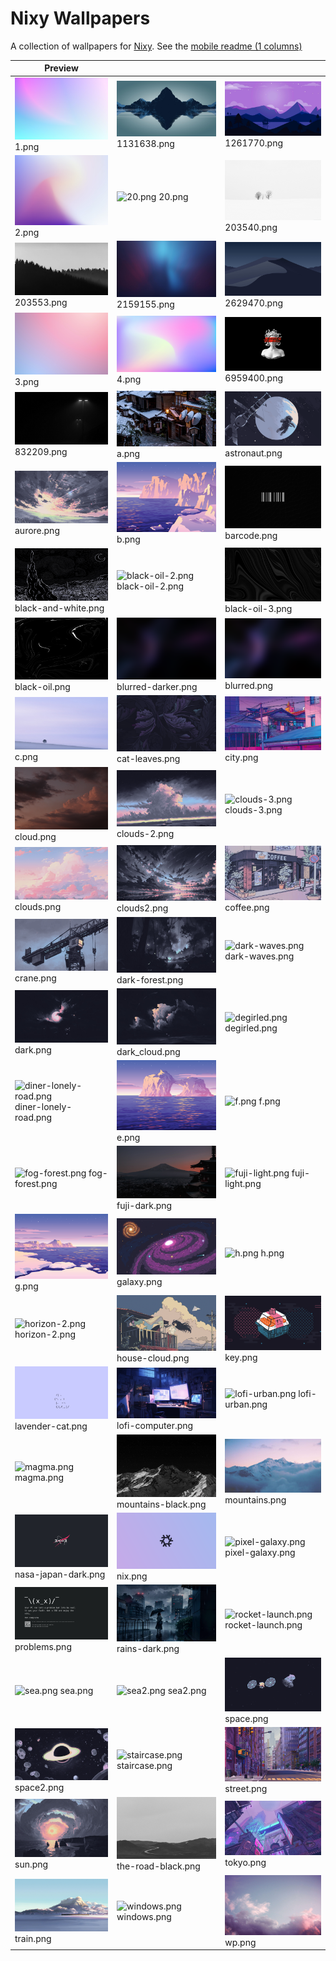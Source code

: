 # Nixy Wallpapers

A collection of wallpapers for [Nixy](https://github.com/anotherhadi/nixy).
See the [mobile readme (1 columns)](./docs/MOBILE-VIEW.md)

| Preview |    |    |
| ------- | -- | -- |
| ![1.png](./wallpapers/1.png) 1.png | ![1131638.png](./wallpapers/1131638.png) 1131638.png | ![1261770.png](./wallpapers/1261770.png) 1261770.png |
| ![2.png](./wallpapers/2.png) 2.png | ![20.png](./wallpapers/20.png) 20.png | ![203540.png](./wallpapers/203540.png) 203540.png |
| ![203553.png](./wallpapers/203553.png) 203553.png | ![2159155.png](./wallpapers/2159155.png) 2159155.png | ![2629470.png](./wallpapers/2629470.png) 2629470.png |
| ![3.png](./wallpapers/3.png) 3.png | ![4.png](./wallpapers/4.png) 4.png | ![6959400.png](./wallpapers/6959400.png) 6959400.png |
| ![832209.png](./wallpapers/832209.png) 832209.png | ![a.png](./wallpapers/a.png) a.png | ![astronaut.png](./wallpapers/astronaut.png) astronaut.png |
| ![aurore.png](./wallpapers/aurore.png) aurore.png | ![b.png](./wallpapers/b.png) b.png | ![barcode.png](./wallpapers/barcode.png) barcode.png |
| ![black-and-white.png](./wallpapers/black-and-white.png) black-and-white.png | ![black-oil-2.png](./wallpapers/black-oil-2.png) black-oil-2.png | ![black-oil-3.png](./wallpapers/black-oil-3.png) black-oil-3.png |
| ![black-oil.png](./wallpapers/black-oil.png) black-oil.png | ![blurred-darker.png](./wallpapers/blurred-darker.png) blurred-darker.png | ![blurred.png](./wallpapers/blurred.png) blurred.png |
| ![c.png](./wallpapers/c.png) c.png | ![cat-leaves.png](./wallpapers/cat-leaves.png) cat-leaves.png | ![city.png](./wallpapers/city.png) city.png |
| ![cloud.png](./wallpapers/cloud.png) cloud.png | ![clouds-2.png](./wallpapers/clouds-2.png) clouds-2.png | ![clouds-3.png](./wallpapers/clouds-3.png) clouds-3.png |
| ![clouds.png](./wallpapers/clouds.png) clouds.png | ![clouds2.png](./wallpapers/clouds2.png) clouds2.png | ![coffee.png](./wallpapers/coffee.png) coffee.png |
| ![crane.png](./wallpapers/crane.png) crane.png | ![dark-forest.png](./wallpapers/dark-forest.png) dark-forest.png | ![dark-waves.png](./wallpapers/dark-waves.png) dark-waves.png |
| ![dark.png](./wallpapers/dark.png) dark.png | ![dark_cloud.png](./wallpapers/dark_cloud.png) dark_cloud.png | ![degirled.png](./wallpapers/degirled.png) degirled.png |
| ![diner-lonely-road.png](./wallpapers/diner-lonely-road.png) diner-lonely-road.png | ![e.png](./wallpapers/e.png) e.png | ![f.png](./wallpapers/f.png) f.png |
| ![fog-forest.png](./wallpapers/fog-forest.png) fog-forest.png | ![fuji-dark.png](./wallpapers/fuji-dark.png) fuji-dark.png | ![fuji-light.png](./wallpapers/fuji-light.png) fuji-light.png |
| ![g.png](./wallpapers/g.png) g.png | ![galaxy.png](./wallpapers/galaxy.png) galaxy.png | ![h.png](./wallpapers/h.png) h.png |
| ![horizon-2.png](./wallpapers/horizon-2.png) horizon-2.png | ![house-cloud.png](./wallpapers/house-cloud.png) house-cloud.png | ![key.png](./wallpapers/key.png) key.png |
| ![lavender-cat.png](./wallpapers/lavender-cat.png) lavender-cat.png | ![lofi-computer.png](./wallpapers/lofi-computer.png) lofi-computer.png | ![lofi-urban.png](./wallpapers/lofi-urban.png) lofi-urban.png |
| ![magma.png](./wallpapers/magma.png) magma.png | ![mountains-black.png](./wallpapers/mountains-black.png) mountains-black.png | ![mountains.png](./wallpapers/mountains.png) mountains.png |
| ![nasa-japan-dark.png](./wallpapers/nasa-japan-dark.png) nasa-japan-dark.png | ![nix.png](./wallpapers/nix.png) nix.png | ![pixel-galaxy.png](./wallpapers/pixel-galaxy.png) pixel-galaxy.png |
| ![problems.png](./wallpapers/problems.png) problems.png | ![rains-dark.png](./wallpapers/rains-dark.png) rains-dark.png | ![rocket-launch.png](./wallpapers/rocket-launch.png) rocket-launch.png |
| ![sea.png](./wallpapers/sea.png) sea.png | ![sea2.png](./wallpapers/sea2.png) sea2.png | ![space.png](./wallpapers/space.png) space.png |
| ![space2.png](./wallpapers/space2.png) space2.png | ![staircase.png](./wallpapers/staircase.png) staircase.png | ![street.png](./wallpapers/street.png) street.png |
| ![sun.png](./wallpapers/sun.png) sun.png | ![the-road-black.png](./wallpapers/the-road-black.png) the-road-black.png | ![tokyo.png](./wallpapers/tokyo.png) tokyo.png |
| ![train.png](./wallpapers/train.png) train.png | ![windows.png](./wallpapers/windows.png) windows.png | ![wp.png](./wallpapers/wp.png) wp.png |
